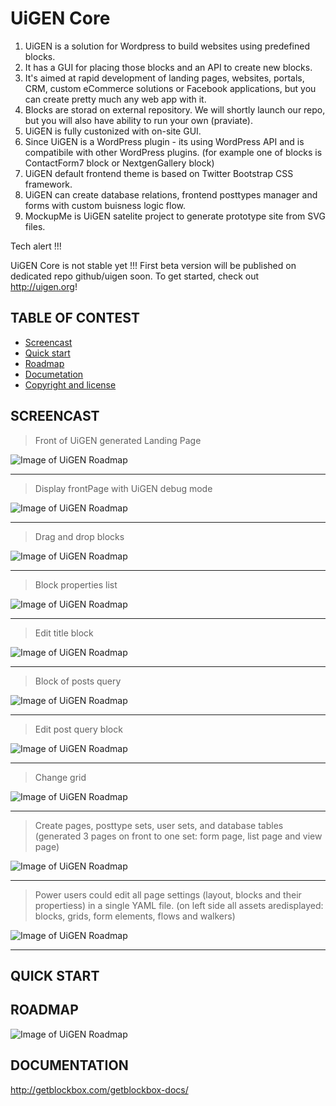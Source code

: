 UiGEN Core 
=====================

1. UiGEN is a solution for Wordpress to build websites using predefined blocks.
2. It has a GUI for placing those blocks and an API to create new blocks.
3. It's aimed at rapid development of landing pages, websites, portals, CRM, custom eCommerce solutions or Facebook applications, but you can create pretty much any web app with it.
4. Blocks are storad on external repository. We will shortly launch our repo, but you will also have ability to run your own (praviate).
5. UiGEN is fully custonized with on-site GUI.
6. Since UiGEN is a WordPress plugin - its using WordPress API and is compatibile with other WordPress plugins. (for example one of blocks is ContactForm7 block or NextgenGallery block)
7. UiGEN default frontend theme is based on Twitter Bootstrap CSS framework.
8. UiGEN can create database relations, frontend posttypes manager and forms with custom buisness logic flow.
9. MockupMe is UiGEN satelite project to generate prototype site from SVG files.

Tech alert !!!

UiGEN Core is not stable yet !!!
First beta version will be published on dedicated repo github/uigen soon.
To get started, check out <http://uigen.org>!

## TABLE OF CONTEST

 - [Screencast](#screencast)
 - [Quick start](#quick-start)
 - [Roadmap](#roadmap)
 - [Documetation](#documentation)
 - [Copyright and license](#copyright-and-license)

## SCREENCAST

> Front of UiGEN generated Landing Page

![Image of UiGEN Roadmap](https://github.com/dadmor/UiGEN-Core/blob/master/screencast/1_start_from_generated_landing.png)
___

> Display frontPage with UiGEN debug mode

![Image of UiGEN Roadmap](https://github.com/dadmor/UiGEN-Core/blob/master/screencast/2_decorate_ladning_for_UiGEN_debuger.png)
___

> Drag and drop blocks

![Image of UiGEN Roadmap](https://github.com/dadmor/UiGEN-Core/blob/master/screencast/3_Drag_and_drop_box.png)
___

> Block properties list

![Image of UiGEN Roadmap](https://github.com/dadmor/UiGEN-Core/blob/master/screencast/4_box_properties.png)
___

> Edit title block 

![Image of UiGEN Roadmap](https://github.com/dadmor/UiGEN-Core/blob/master/screencast/5_edit_title_block.png)
___

> Block of posts query

![Image of UiGEN Roadmap](https://github.com/dadmor/UiGEN-Core/blob/master/screencast/6_query_post_box.png)
___

> Edit post query block

![Image of UiGEN Roadmap](https://github.com/dadmor/UiGEN-Core/blob/master/screencast/7_query_properties.png)
___

> Change grid

![Image of UiGEN Roadmap](https://github.com/dadmor/UiGEN-Core/blob/master/screencast/8_change_grid.png)
___

> Create pages, posttype sets, user sets, and database tables (generated 3 pages on front to one set: form page, list page and view page)

![Image of UiGEN Roadmap](https://github.com/dadmor/UiGEN-Core/blob/master/screencast/9_pages_users_database_manager.png)
___

> Power users could edit all page settings (layout, blocks and their propertiess) in a single YAML file. (on left side all assets aredisplayed: blocks, grids, form elements, flows and walkers)

![Image of UiGEN Roadmap](https://github.com/dadmor/UiGEN-Core/blob/master/screencast/10_yaml_mode.png)
___


## QUICK START



## ROADMAP

![Image of UiGEN Roadmap](https://github.com/dadmor/UiGEN-Core/blob/master/roadmap.png)

## DOCUMENTATION

<http://getblockbox.com/getblockbox-docs/>

